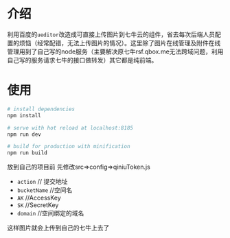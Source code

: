 # 介绍

利用百度的`ueditor`改造成可直接上传图片到七牛云的组件，省去每次后端人员配置的烦恼（经常配错，无法上传图片的情况）。这里除了图片在线管理及附件在线管理用到了自己写的node服务（主要解决原七牛rsf.qbox.me无法跨域问题，利用自己写的服务请求七牛的接口做转发）其它都是纯前端。


# 使用

``` bash
# install dependencies
npm install 

# serve with hot reload at localhost:8185
npm run dev

# build for production with minification
npm run build

```

放到自己的项目前 先修改src=>config=>qiniuToken.js
- `action`   // 提交地址
- `bucketName`   //空间名
- `AK`   //AccessKey
- `SK`   //SecretKey
- `domain`   //空间绑定的域名

这样图片就会上传到自己的七牛上去了
